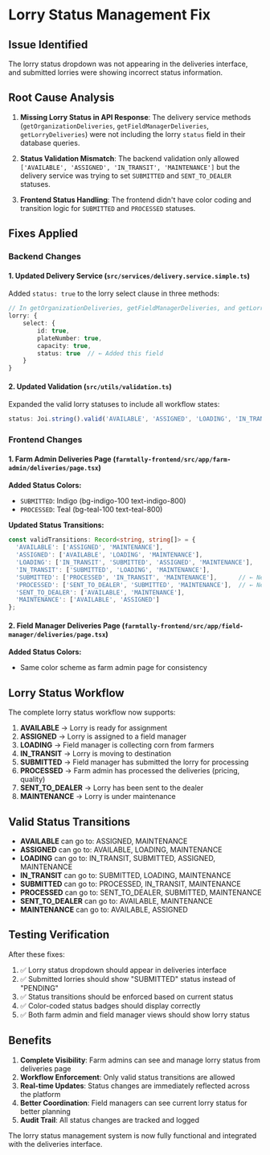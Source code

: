 # Lorry Status Management Fix

## Issue Identified
The lorry status dropdown was not appearing in the deliveries interface, and submitted lorries were showing incorrect status information.

## Root Cause Analysis
1. **Missing Lorry Status in API Response**: The delivery service methods (`getOrganizationDeliveries`, `getFieldManagerDeliveries`, `getLorryDeliveries`) were not including the lorry `status` field in their database queries.

2. **Status Validation Mismatch**: The backend validation only allowed `['AVAILABLE', 'ASSIGNED', 'IN_TRANSIT', 'MAINTENANCE']` but the delivery service was trying to set `SUBMITTED` and `SENT_TO_DEALER` statuses.

3. **Frontend Status Handling**: The frontend didn't have color coding and transition logic for `SUBMITTED` and `PROCESSED` statuses.

## Fixes Applied

### Backend Changes

#### 1. Updated Delivery Service (`src/services/delivery.service.simple.ts`)
Added `status: true` to the lorry select clause in three methods:

```typescript
// In getOrganizationDeliveries, getFieldManagerDeliveries, and getLorryDeliveries
lorry: {
    select: {
        id: true,
        plateNumber: true,
        capacity: true,
        status: true  // ← Added this field
    }
}
```

#### 2. Updated Validation (`src/utils/validation.ts`)
Expanded the valid lorry statuses to include all workflow states:

```typescript
status: Joi.string().valid('AVAILABLE', 'ASSIGNED', 'LOADING', 'IN_TRANSIT', 'SUBMITTED', 'PROCESSED', 'SENT_TO_DEALER', 'MAINTENANCE')
```

### Frontend Changes

#### 1. Farm Admin Deliveries Page (`farmtally-frontend/src/app/farm-admin/deliveries/page.tsx`)

**Added Status Colors:**
- `SUBMITTED`: Indigo (bg-indigo-100 text-indigo-800)
- `PROCESSED`: Teal (bg-teal-100 text-teal-800)

**Updated Status Transitions:**
```typescript
const validTransitions: Record<string, string[]> = {
  'AVAILABLE': ['ASSIGNED', 'MAINTENANCE'],
  'ASSIGNED': ['AVAILABLE', 'LOADING', 'MAINTENANCE'],
  'LOADING': ['IN_TRANSIT', 'SUBMITTED', 'ASSIGNED', 'MAINTENANCE'],
  'IN_TRANSIT': ['SUBMITTED', 'LOADING', 'MAINTENANCE'],
  'SUBMITTED': ['PROCESSED', 'IN_TRANSIT', 'MAINTENANCE'],      // ← New
  'PROCESSED': ['SENT_TO_DEALER', 'SUBMITTED', 'MAINTENANCE'],  // ← New
  'SENT_TO_DEALER': ['AVAILABLE', 'MAINTENANCE'],
  'MAINTENANCE': ['AVAILABLE', 'ASSIGNED']
};
```

#### 2. Field Manager Deliveries Page (`farmtally-frontend/src/app/field-manager/deliveries/page.tsx`)

**Added Status Colors:**
- Same color scheme as farm admin page for consistency

## Lorry Status Workflow

The complete lorry status workflow now supports:

1. **AVAILABLE** → Lorry is ready for assignment
2. **ASSIGNED** → Lorry is assigned to a field manager
3. **LOADING** → Field manager is collecting corn from farmers
4. **IN_TRANSIT** → Lorry is moving to destination
5. **SUBMITTED** → Field manager has submitted the lorry for processing
6. **PROCESSED** → Farm admin has processed the deliveries (pricing, quality)
7. **SENT_TO_DEALER** → Lorry has been sent to the dealer
8. **MAINTENANCE** → Lorry is under maintenance

## Valid Status Transitions

- **AVAILABLE** can go to: ASSIGNED, MAINTENANCE
- **ASSIGNED** can go to: AVAILABLE, LOADING, MAINTENANCE
- **LOADING** can go to: IN_TRANSIT, SUBMITTED, ASSIGNED, MAINTENANCE
- **IN_TRANSIT** can go to: SUBMITTED, LOADING, MAINTENANCE
- **SUBMITTED** can go to: PROCESSED, IN_TRANSIT, MAINTENANCE
- **PROCESSED** can go to: SENT_TO_DEALER, SUBMITTED, MAINTENANCE
- **SENT_TO_DEALER** can go to: AVAILABLE, MAINTENANCE
- **MAINTENANCE** can go to: AVAILABLE, ASSIGNED

## Testing Verification

After these fixes:
1. ✅ Lorry status dropdown should appear in deliveries interface
2. ✅ Submitted lorries should show "SUBMITTED" status instead of "PENDING"
3. ✅ Status transitions should be enforced based on current status
4. ✅ Color-coded status badges should display correctly
5. ✅ Both farm admin and field manager views should show lorry status

## Benefits

1. **Complete Visibility**: Farm admins can see and manage lorry status from deliveries page
2. **Workflow Enforcement**: Only valid status transitions are allowed
3. **Real-time Updates**: Status changes are immediately reflected across the platform
4. **Better Coordination**: Field managers can see current lorry status for better planning
5. **Audit Trail**: All status changes are tracked and logged

The lorry status management system is now fully functional and integrated with the deliveries interface.